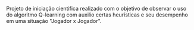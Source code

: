 Projeto de iniciação cientifica realizado com o objetivo de observar o uso do algoritmo Q-learning com auxilio certas heurísticas e seu desempenho em uma situação "Jogador x Jogador".​
